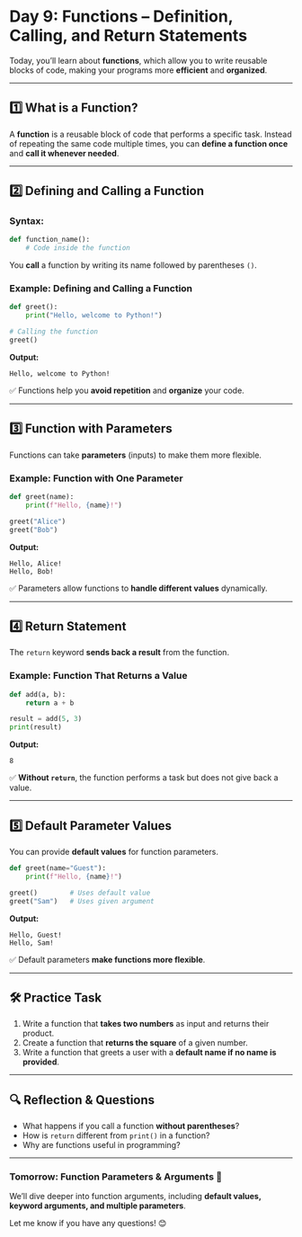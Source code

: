 # **Day 9: Functions – Definition, Calling, and Return Statements**  

Today, you’ll learn about **functions**, which allow you to write reusable blocks of code, making your programs more **efficient** and **organized**.  

---

## **1️⃣ What is a Function?**  
A **function** is a reusable block of code that performs a specific task. Instead of repeating the same code multiple times, you can **define a function once** and **call it whenever needed**.  

---

## **2️⃣ Defining and Calling a Function**  
### **Syntax:**
```python
def function_name():
    # Code inside the function
```
You **call** a function by writing its name followed by parentheses `()`.  

### **Example: Defining and Calling a Function**  
```python
def greet():
    print("Hello, welcome to Python!")

# Calling the function
greet()
```
**Output:**  
```
Hello, welcome to Python!
```
✅ Functions help you **avoid repetition** and **organize** your code.

---

## **3️⃣ Function with Parameters**  
Functions can take **parameters** (inputs) to make them more flexible.

### **Example: Function with One Parameter**  
```python
def greet(name):
    print(f"Hello, {name}!")

greet("Alice")
greet("Bob")
```
**Output:**  
```
Hello, Alice!  
Hello, Bob!  
```
✅ Parameters allow functions to **handle different values** dynamically.

---

## **4️⃣ Return Statement**  
The `return` keyword **sends back a result** from the function.  

### **Example: Function That Returns a Value**
```python
def add(a, b):
    return a + b

result = add(5, 3)
print(result)
```
**Output:**  
```
8
```
✅ **Without `return`**, the function performs a task but does not give back a value.

---

## **5️⃣ Default Parameter Values**  
You can provide **default values** for function parameters.

```python
def greet(name="Guest"):
    print(f"Hello, {name}!")

greet()        # Uses default value
greet("Sam")   # Uses given argument
```
**Output:**  
```
Hello, Guest!  
Hello, Sam!  
```
✅ Default parameters **make functions more flexible**.

---

## **🛠️ Practice Task**  
1. Write a function that **takes two numbers** as input and returns their product.  
2. Create a function that **returns the square** of a given number.  
3. Write a function that greets a user with a **default name if no name is provided**.  

---

## **🔍 Reflection & Questions**  
- What happens if you call a function **without parentheses**?  
- How is `return` different from `print()` in a function?  
- Why are functions useful in programming?  

---

### **Tomorrow: Function Parameters & Arguments 🚀**  
We’ll dive deeper into function arguments, including **default values, keyword arguments, and multiple parameters**.  

Let me know if you have any questions! 😊